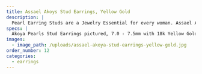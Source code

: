 ```yaml
---
title: Assael Akoys Stud Earrings, Yellow Gold
description: |
  Pearl Earring Studs are a Jewelry Essential for every woman. Assael Akoya Stud Earrings have an incredible luster, complimented by cream and rose overtones.
specs: |
  Akoya Pearls Stud Earrings pictured, 7.0 - 7.5mm with 18k Yellow Gold posts. Also available in 18K White Gold, with pearl sizes ranging from 6.5mm - 10.0mm.
images:
  - image_path: /uploads/assael-akoya-stud-earrings-yellow-gold.jpg
order_number: 12
categories:
  - earrings
---
```


